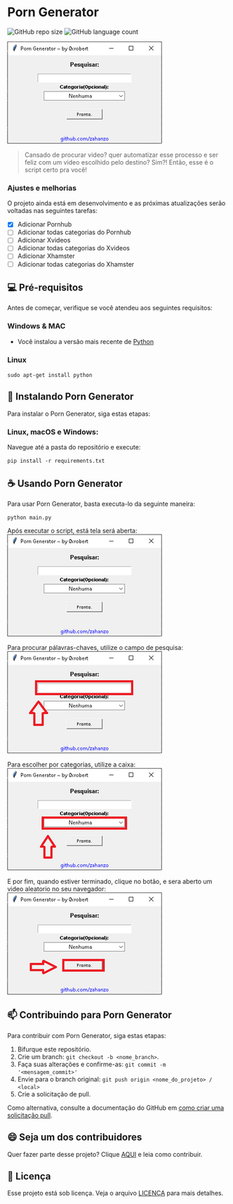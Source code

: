 # Porn Generator

![GitHub repo size](https://img.shields.io/github/repo-size/iuricode/README-template?style=for-the-badge)
![GitHub language count](https://img.shields.io/github/languages/count/iuricode/README-template?style=for-the-badge)

<img src="image/window.png" alt="Imagem da GUI do script">

> Cansado de procurar video? quer automatizar esse processo e ser feliz com um video escolhido pelo destino? Sim?! Então, esse é o script certo pra você!

### Ajustes e melhorias

O projeto ainda está em desenvolvimento e as próximas atualizações serão voltadas nas seguintes tarefas:

- [x] Adicionar Pornhub
- [ ] Adicionar todas categorias do Pornhub
- [ ] Adicionar Xvideos
- [ ] Adicionar todas categorias do Xvideos
- [ ] Adicionar Xhamster
- [ ] Adicionar todas categorias do Xhamster

## 💻 Pré-requisitos

Antes de começar, verifique se você atendeu aos seguintes requisitos:

### Windows & MAC

* Você instalou a versão mais recente de [Python](https://www.python.org/downloads/)

### Linux

```
sudo apt-get install python
```


## 🚀 Instalando Porn Generator

Para instalar o Porn Generator, siga estas etapas:

### Linux, macOS e Windows:

Navegue até a pasta do repositório e execute:
```
pip install -r requirements.txt
```

## ☕ Usando Porn Generator

Para usar Porn Generator, basta executa-lo da seguinte maneira:

```
python main.py
```

Após executar o script, está tela será aberta:
<img src="image/window.png" alt="Imagem da GUI do script">

Para procurar pálavras-chaves, utilize o campo de pesquisa:
<img src="image/search.png" alt="Imagem da GUI do script">

Para escolher por categorias, utilize a caixa:
<img src="image/cat.png" alt="Imagem da GUI do script">

E por fim, quando estiver terminado, clique no botão, e sera aberto um video aleatorio no seu navegador:
<img src="image/button.png" alt="Imagem da GUI do script">

## 📫 Contribuindo para Porn Generator

Para contribuir com Porn Generator, siga estas etapas:

1. Bifurque este repositório.
2. Crie um branch: `git checkout -b <nome_branch>`.
3. Faça suas alterações e confirme-as: `git commit -m '<mensagem_commit>'`
4. Envie para o branch original: `git push origin <nome_do_projeto> / <local>`
5. Crie a solicitação de pull.

Como alternativa, consulte a documentação do GitHub em [como criar uma solicitação pull](https://help.github.com/en/github/collaborating-with-issues-and-pull-requests/creating-a-pull-request).

## 😄 Seja um dos contribuidores

Quer fazer parte desse projeto? Clique [AQUI](CONTRIBUTING.md) e leia como contribuir.

## 📝 Licença

Esse projeto está sob licença. Veja o arquivo [LICENÇA](LICENSE.md) para mais detalhes.